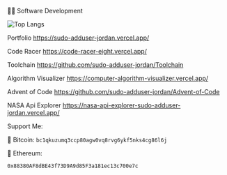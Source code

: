 :mage_man: Software Development


![Top Langs](https://github-readme-stats.vercel.app/api/top-langs/?username=sudo-adduser-jordan&hide_progress=true&theme=transparent&hide=html,CSS,Batchfile&langs_count=8)


Portfolio
https://sudo-adduser-jordan.vercel.app/

Code Racer
https://code-racer-eight.vercel.app/

Toolchain
https://github.com/sudo-adduser-jordan/Toolchain

Algorithm Visualizer
https://computer-algorithm-visualizer.vercel.app/

Advent of Code
https://github.com/sudo-adduser-jordan/Advent-of-Code

NASA Api Explorer
https://nasa-api-explorer-sudo-adduser-jordan.vercel.app/

Support Me:

  🔑 Bitcoin: ```bc1qkuzumq3ccp80agw0vq8rvg6ykf5nks4cg86l6j```
  
  🔑 Ethereum: 
  ```
  0x88380AF8dBE43f73D9A9d85F3a181ec13c700e7c
  ```
  
